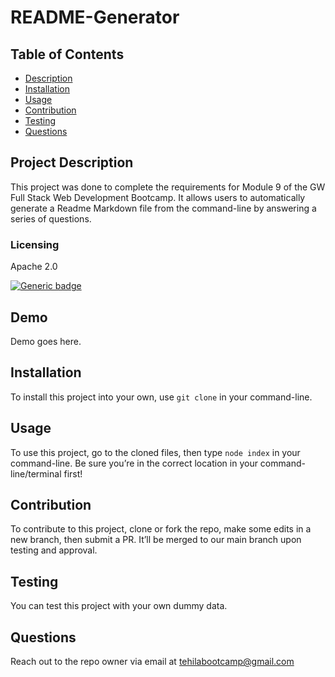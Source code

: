 # README-Generator



  ## Table of Contents
  - [Description](#project-description)
  - [Installation](#installation)
  - [Usage](#usage)
  - [Contribution](#contribution)
  - [Testing](#testing)
  - [Questions](#questions)


  ## Project Description
  This project was done to complete the requirements for Module 9 of the GW Full Stack Web Development Bootcamp. It allows users to automatically generate a Readme Markdown file from the command-line by answering a series of questions.
  

  ### Licensing 
  Apache 2.0
  
  [![Generic badge](https://img.shields.io/badge/License-Apache&ensp;2.0-green.svg)](https://choosealicense.com/licenses/apache-2.0/.)
  
   
  
  
  ## Demo 
  Demo goes here.


  ## Installation 
  To install this project into your own, use `git clone` in your command-line.


  ## Usage 
  To use this project, go to the cloned files, then type `node index` in your command-line. Be sure you’re in the correct location in your command-line/terminal first!


  ## Contribution
  To contribute to this project, clone or fork the repo, make some edits in a new branch, then submit a PR. It’ll be merged to our main branch upon testing and approval.


  ## Testing
  You can test this project with your own dummy data.


  ## Questions
  Reach out to the repo owner via email at tehilabootcamp@gmail.com
  
